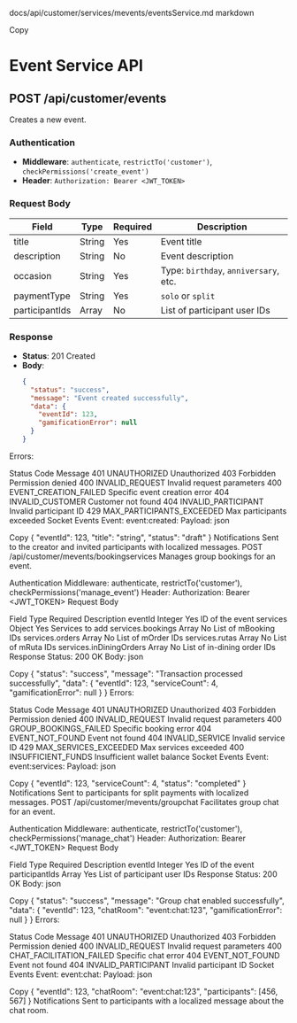 docs/api/customer/services/mevents/eventsService.md
markdown

Copy
# Event Service API

## POST /api/customer/events

Creates a new event.

### Authentication
- **Middleware**: `authenticate`, `restrictTo('customer')`, `checkPermissions('create_event')`
- **Header**: `Authorization: Bearer <JWT_TOKEN>`

### Request Body
| Field        | Type   | Required | Description                              |
|--------------|--------|----------|------------------------------------------|
| title        | String | Yes      | Event title                              |
| description  | String | No       | Event description                        |
| occasion     | String | Yes      | Type: `birthday`, `anniversary`, etc.    |
| paymentType  | String | Yes      | `solo` or `split`                        |
| participantIds | Array | No      | List of participant user IDs             |

### Response
- **Status**: 201 Created
- **Body**:
  ```json
  {
    "status": "success",
    "message": "Event created successfully",
    "data": {
      "eventId": 123,
      "gamificationError": null
    }
  }
Errors:

Status	Code	Message
401	UNAUTHORIZED	Unauthorized
403	Forbidden	Permission denied
400	INVALID_REQUEST	Invalid request parameters
400	EVENT_CREATION_FAILED	Specific event creation error
404	INVALID_CUSTOMER	Customer not found
404	INVALID_PARTICIPANT	Invalid participant ID
429	MAX_PARTICIPANTS_EXCEEDED	Max participants exceeded
Socket Events
Event: event:created:<userId>
Payload:
json

Copy
{
  "eventId": 123,
  "title": "string",
  "status": "draft"
}
Notifications
Sent to the creator and invited participants with localized messages.
POST /api/customer/mevents/bookingservices
Manages group bookings for an event.

Authentication
Middleware: authenticate, restrictTo('customer'), checkPermissions('manage_event')
Header: Authorization: Bearer <JWT_TOKEN>
Request Body

Field	Type	Required	Description
eventId	Integer	Yes	ID of the event
services	Object	Yes	Services to add
services.bookings	Array	No	List of mBooking IDs
services.orders	Array	No	List of mOrder IDs
services.rutas	Array	No	List of mRuta IDs
services.inDiningOrders	Array	No	List of in-dining order IDs
Response
Status: 200 OK
Body:
json

Copy
{
  "status": "success",
  "message": "Transaction processed successfully",
  "data": {
    "eventId": 123,
    "serviceCount": 4,
    "gamificationError": null
  }
}
Errors:

Status	Code	Message
401	UNAUTHORIZED	Unauthorized
403	Forbidden	Permission denied
400	INVALID_REQUEST	Invalid request parameters
400	GROUP_BOOKINGS_FAILED	Specific booking error
404	EVENT_NOT_FOUND	Event not found
404	INVALID_SERVICE	Invalid service ID
429	MAX_SERVICES_EXCEEDED	Max services exceeded
400	INSUFFICIENT_FUNDS	Insufficient wallet balance
Socket Events
Event: event:services:<eventId>
Payload:
json

Copy
{
  "eventId": 123,
  "serviceCount": 4,
  "status": "completed"
}
Notifications
Sent to participants for split payments with localized messages.
POST /api/customer/mevents/groupchat
Facilitates group chat for an event.

Authentication
Middleware: authenticate, restrictTo('customer'), checkPermissions('manage_chat')
Header: Authorization: Bearer <JWT_TOKEN>
Request Body

Field	Type	Required	Description
eventId	Integer	Yes	ID of the event
participantIds	Array	Yes	List of participant user IDs
Response
Status: 200 OK
Body:
json

Copy
{
  "status": "success",
  "message": "Group chat enabled successfully",
  "data": {
    "eventId": 123,
    "chatRoom": "event:chat:123",
    "gamificationError": null
  }
}
Errors:

Status	Code	Message
401	UNAUTHORIZED	Unauthorized
403	Forbidden	Permission denied
400	INVALID_REQUEST	Invalid request parameters
400	CHAT_FACILITATION_FAILED	Specific chat error
404	EVENT_NOT_FOUND	Event not found
404	INVALID_PARTICIPANT	Invalid participant ID
Socket Events
Event: event:chat:<eventId>
Payload:
json

Copy
{
  "eventId": 123,
  "chatRoom": "event:chat:123",
  "participants": [456, 567]
}
Notifications
Sent to participants with a localized message about the chat room.